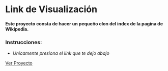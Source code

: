 # Link de Visualización
#### Este proyecto consta de hacer un pequeño clon del index de la pagina de Wikipedia.

### Instrucciones:
* _Unicamente presiona el link que te dejo abajo_

[Ver Proyecto](https://aricanomx.github.io/aricanoMX_platzi.github.io/Curso%20de%20HTML%20y%20CSS/Curso%20Pr%C3%A1ctico%20de%20HTML%20y%20CSS/Clon_Wikipedia/index.html)
